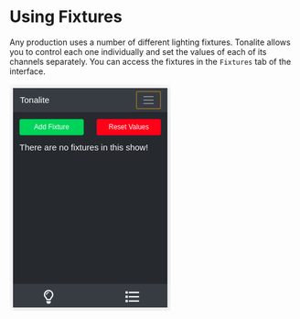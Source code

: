 # Using Fixtures

Any production uses a number of different lighting fixtures. Tonalite allows you to control each one individually and set the values of each of its channels separately. You can access the fixtures in the `Fixtures` tab of the interface.

![Fixtures UI tab](../images/fixtures.png)
